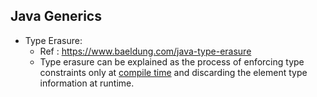## Java Generics
- Type Erasure:
	- Ref : https://www.baeldung.com/java-type-erasure
	- Type erasure can be explained as the process of enforcing type constraints only at [compile time](https://www.baeldung.com/cs/compile-load-execution-time) and discarding the element type information at runtime.